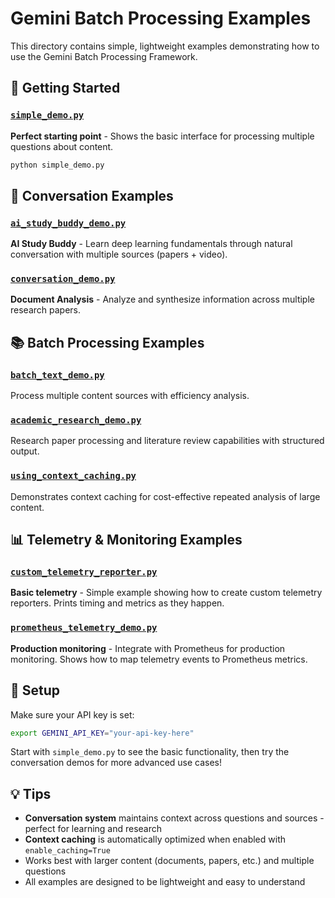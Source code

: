 # Gemini Batch Processing Examples

This directory contains simple, lightweight examples demonstrating how to use the Gemini Batch Processing Framework.

## 🚀 Getting Started

### [`simple_demo.py`](simple_demo.py)

**Perfect starting point** - Shows the basic interface for processing multiple questions about content.

```bash
python simple_demo.py
```

## 💬 Conversation Examples

### [`ai_study_buddy_demo.py`](ai_study_buddy_demo.py)

**AI Study Buddy** - Learn deep learning fundamentals through natural conversation with multiple sources (papers + video).

### [`conversation_demo.py`](conversation_demo.py)

**Document Analysis** - Analyze and synthesize information across multiple research papers.

## 📚 Batch Processing Examples

### [`batch_text_demo.py`](batch_text_demo.py)

Process multiple content sources with efficiency analysis.

### [`academic_research_demo.py`](academic_research_demo.py)

Research paper processing and literature review capabilities with structured output.

### [`using_context_caching.py`](using_context_caching.py)

Demonstrates context caching for cost-effective repeated analysis of large content.

## 📊 Telemetry & Monitoring Examples

### [`custom_telemetry_reporter.py`](custom_telemetry_reporter.py)

**Basic telemetry** - Simple example showing how to create custom telemetry reporters. Prints timing and metrics as they happen.

### [`prometheus_telemetry_demo.py`](prometheus_telemetry_demo.py)

**Production monitoring** - Integrate with Prometheus for production monitoring. Shows how to map telemetry events to Prometheus metrics.

## 🔧 Setup

Make sure your API key is set:

```bash
export GEMINI_API_KEY="your-api-key-here"
```

Start with `simple_demo.py` to see the basic functionality, then try the conversation demos for more advanced use cases!

## 💡 Tips

- **Conversation system** maintains context across questions and sources - perfect for learning and research
- **Context caching** is automatically optimized when enabled with `enable_caching=True`
- Works best with larger content (documents, papers, etc.) and multiple questions
- All examples are designed to be lightweight and easy to understand
